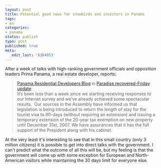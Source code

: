 ```yaml
---
layout: post
title: Potential good news for snowbirds and investors in Panama
tags:
- en
categories:
- panama
status: publish
type: post
published: true
meta:
  _edit_last: '6384953'
---
```

<p>After a week of talks with high-ranking government officials and opposition leaders Prima Panama, a real estate developer, reports:</p>

<blockquote><a href="http://primapanama.blogs.com/_panama_residential_devel/">Panama Residential Developers Blog</a> in <a href="http://feeds.feedburner.com/~r/typepad/primapanama/_panama_residential_devel/~3/129161533/paradise-recove.html">Paradise recovered-Friday update</a>:<br>
It&rsquo;s been less than a week since we starting receiving responses to our Internet survey and we&rsquo;ve already achieved some spectacular results.&#160; Our sources in the Assembly have informed us that legislation is being introduced to return the length of stay for the tourist visa to 90-days (without requiring an extension) and issuing a temporary extension of the 20-year tax exemption on new property until December 31st, 2007. We have assurances that it has the full support of the President along with his cabinet.
</blockquote>

<p>At the very least it's interesting to see that in this small country (only 3 million citizens) it is possible to get into direct talks with the government. I can't predict what the outcome of all this will be, but my feeling is that the government will come up with some exception for European and North-American visitors while maintaining the 30 days limit for everyone else.</p>
